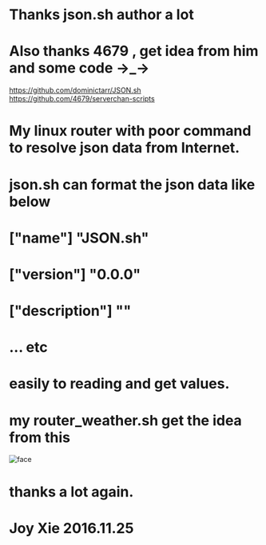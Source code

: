 # Thanks json.sh author a lot 
# Also thanks 4679 , get idea from him and some code →_→
https://github.com/dominictarr/JSON.sh
https://github.com/4679/serverchan-scripts
# My linux router with poor command to resolve json data from Internet.
# json.sh can format the json data like below
# ["name"]  "JSON.sh"
# ["version"]  "0.0.0"
# ["description"]  ""
#  ... etc
# easily to reading and get values.

# my router_weather.sh get the idea from this
![face](http://imgsrc.baidu.com/forum/w%3D580/sign=8e3b0f1700082838680ddc1c8899a964/f79562600c33874442bc8b74560fd9f9d62aa0ea.jpg)



# thanks a lot again. 
# Joy Xie 2016.11.25
